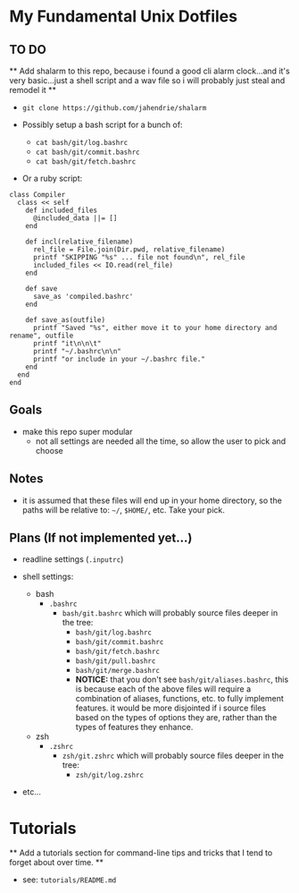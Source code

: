 
# My Fundamental Unix Dotfiles

## TO DO ##

** Add shalarm to this repo, because i found a good cli alarm clock...and it's
very basic...just a shell script and a wav file so i will probably just steal
and remodel it **

* `git clone https://github.com/jahendrie/shalarm`

* Possibly setup a bash script for a bunch of:
  * `cat bash/git/log.bashrc`
  * `cat bash/git/commit.bashrc`
  * `cat bash/git/fetch.bashrc`
* Or a ruby script:
```
class Compiler
  class << self
    def included_files
      @included_data ||= []
    end

    def incl(relative_filename)
      rel_file = File.join(Dir.pwd, relative_filename)
      printf "SKIPPING "%s" ... file not found\n", rel_file
      included_files << IO.read(rel_file)
    end

    def save
      save_as 'compiled.bashrc'
    end

    def save_as(outfile)
      printf "Saved "%s", either move it to your home directory and rename", outfile
      printf "it\n\n\t"
      printf "~/.bashrc\n\n"
      printf "or include in your ~/.bashrc file."
    end
  end
end
```

## Goals

* make this repo super modular
  * not all settings are needed all the time, so allow the user to pick and
    choose

## Notes

* it is assumed that these files will end up in your home directory, so the
  paths will be relative to: `~/`, `$HOME/`, etc.  Take your pick.

## Plans (If not implemented yet...)

* readline settings (`.inputrc`)
* shell settings:
  * bash
    * `.bashrc`
      * `bash/git.bashrc` which will probably source files deeper in the tree:
        * `bash/git/log.bashrc`
        * `bash/git/commit.bashrc`
        * `bash/git/fetch.bashrc`
        * `bash/git/pull.bashrc`
        * `bash/git/merge.bashrc`
        * **NOTICE:** that you don't see `bash/git/aliases.bashrc`, this is
          because each of the above files will require a combination of aliases,
          functions, etc. to fully implement features.  it would be more
          disjointed if i source files based on the types of options they are,
          rather than the types of features they enhance.
  * zsh
    * `.zshrc`
      * `zsh/git.zshrc` which will probably source files deeper in the tree:
        * `zsh/git/log.zshrc`

* etc...


# Tutorials

** Add a tutorials section for command-line tips and tricks that I tend to
forget about over time. **

* see: `tutorials/README.md`


